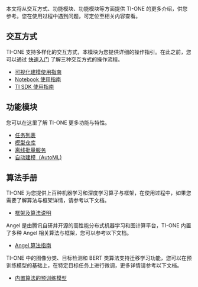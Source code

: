本文将从交互方式、功能模块、功能模块等方面提供 TI-ONE 的更多介绍，供您参考。您在使用过程中遇到问题，可定位至相关内容查看。

## 交互方式
TI-ONE 支持多样化的交互方式，本模块为您提供详细的操作指引。在此之前，您可以通过 [快速入门](https://cloud.tencent.com/document/product/851/39086) 了解三种交互方式的操作流程。
- [可视化建模使用指南](https://cloud.tencent.com/document/product/851/44457)
- [Notebook 使用指南](https://cloud.tencent.com/document/product/851/44449)
- [TI SDK 使用指南](https://cloud.tencent.com/document/product/851/44454)

## 功能模块
您可以在这里了解 TI-ONE 更多功能与特性。
- [任务列表](https://cloud.tencent.com/document/product/851/39400)
- [模型仓库](https://cloud.tencent.com/document/product/851/39401)
- [离线批量服务](https://cloud.tencent.com/document/product/851/45662)
- [自动建模（AutoML)](https://cloud.tencent.com/document/product/851/35159)

## 算法手册
TI-ONE 为您提供上百种机器学习和深度学习算子与框架，在使用过程中，如果您需要了解算法与框架详情，请参考以下文档。
- [框架及算法说明](https://cloud.tencent.com/document/product/851/37194)

Angel 是由腾讯自研并开源的高性能分布式机器学习和图计算平台，TI-ONE 内置了多种 Angel 相关算法与框架，您可以参考以下文档。
- [Angel 算法指南](https://cloud.tencent.com/document/product/851/44038)

TI-ONE 中的图像分类、目标检测和 BERT 类算法支持迁移学习功能，您可以在预训练模型的基础上，在特定目标任务上进行微调，更多详情请参考以下文档。
- [内置算法的预训练模型](https://cloud.tencent.com/document/product/851/45044)
